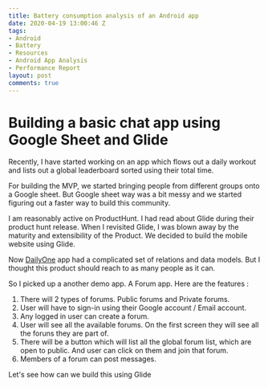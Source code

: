 ```yaml
---
title: Battery consumption analysis of an Android app
date: 2020-04-19 13:00:46 Z
tags:
- Android
- Battery
- Resources
- Android App Analysis
- Performance Report
layout: post
comments: true
---
```


# Building a basic chat app using Google Sheet and Glide

Recently, I have started working on an app which flows out a daily workout and lists out a global leaderboard sorted using their total time.

For building the MVP, we started bringing people from different groups onto a Google sheet. But Google sheet way was a bit messy and we started figuring out a faster way to build this community.

I am reasonably active on ProductHunt. I had read about Glide during their product hunt release. When I revisited Glide, I was blown away by the maturity and extensibility of the Product. We decided to build the mobile website using Glide.

Now [DailyOne]() app had a complicated set of relations and data models. But I thought this product should reach to as many people as it can.

So I picked up a another demo app. A Forum app. Here are the features :

1. There will 2 types of forums. Public forums and Private forums.
2. User will have to sign-in using their Google account / Email account.
3. Any logged in user can create a forum.
4. User will see all the available forums. On the first screen they will see all the foruns they are part of.
5. There will be a button which will list all the global forum list, which are open to public. And user can click on them and join that forum.
6. Members of a forum can post messages.

Let's see how can we build this using Glide
